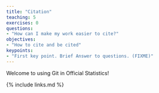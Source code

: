 ```yaml
---
title: "Citation"
teaching: 5
exercises: 0
questions:
- "How can I make my work easier to cite?"
objectives:
- "How to cite and be cited"
keypoints:
- "First key point. Brief Answer to questions. (FIXME)"
---
```

Welcome to using Git in Official Statistics!

{% include links.md %}